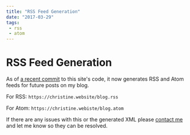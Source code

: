 ```yaml
---
title: "RSS Feed Generation"
date: "2017-03-29"
tags: 
 - rss
 - atom
---
```


RSS Feed Generation
===================

As of [a recent commit](https://github.com/Xe/site/commit/b89387f6bbb010907dfa85ee0c0bab0cf8b34dfb)
to this site's code, it now generates RSS and Atom feeds for future posts on my
blog.

For RSS: `https://christine.website/blog.rss`

For Atom: `https://christine.webiste/blog.atom`

If there are any issues with this or the generated XML please [contact me](/contact)
and let me know so they can be resolved.
